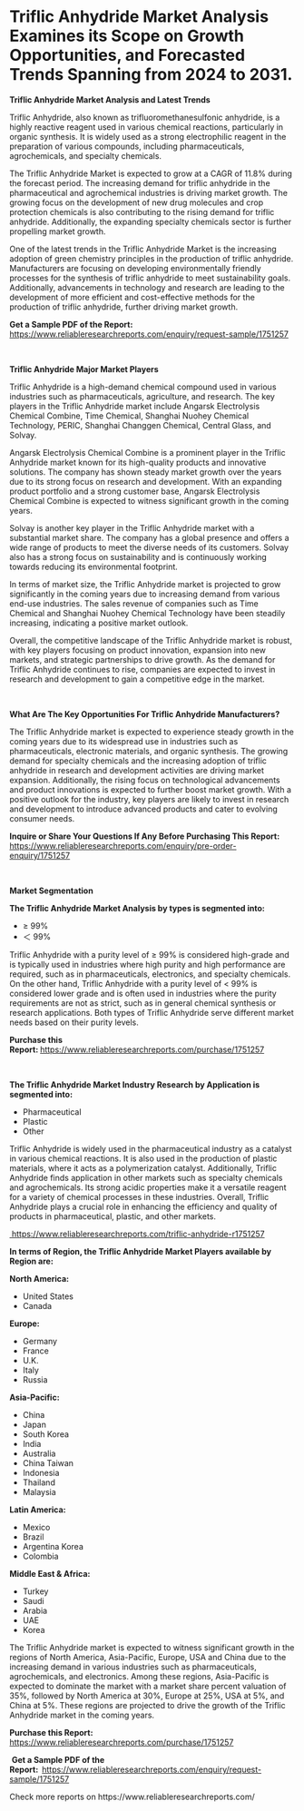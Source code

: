 <p><h1>Triflic Anhydride Market Analysis Examines its Scope on Growth Opportunities, and Forecasted Trends Spanning from 2024 to 2031.</h1></p><p><strong>Triflic Anhydride Market Analysis and Latest Trends</strong></p>
<p><p>Triflic Anhydride, also known as trifluoromethanesulfonic anhydride, is a highly reactive reagent used in various chemical reactions, particularly in organic synthesis. It is widely used as a strong electrophilic reagent in the preparation of various compounds, including pharmaceuticals, agrochemicals, and specialty chemicals.</p><p>The Triflic Anhydride Market is expected to grow at a CAGR of 11.8% during the forecast period. The increasing demand for triflic anhydride in the pharmaceutical and agrochemical industries is driving market growth. The growing focus on the development of new drug molecules and crop protection chemicals is also contributing to the rising demand for triflic anhydride. Additionally, the expanding specialty chemicals sector is further propelling market growth.</p><p>One of the latest trends in the Triflic Anhydride Market is the increasing adoption of green chemistry principles in the production of triflic anhydride. Manufacturers are focusing on developing environmentally friendly processes for the synthesis of triflic anhydride to meet sustainability goals. Additionally, advancements in technology and research are leading to the development of more efficient and cost-effective methods for the production of triflic anhydride, further driving market growth.</p></p>
<p><strong>Get a Sample PDF of the Report:&nbsp;</strong> <a href="https://www.reliableresearchreports.com/enquiry/request-sample/1751257">https://www.reliableresearchreports.com/enquiry/request-sample/1751257</a></p>
<p>&nbsp;</p>
<p><strong>Triflic Anhydride Major Market Players</strong></p>
<p><p>Triflic Anhydride is a high-demand chemical compound used in various industries such as pharmaceuticals, agriculture, and research. The key players in the Triflic Anhydride market include Angarsk Electrolysis Chemical Combine, Time Chemical, Shanghai Nuohey Chemical Technology, PERIC, Shanghai Changgen Chemical, Central Glass, and Solvay.</p><p>Angarsk Electrolysis Chemical Combine is a prominent player in the Triflic Anhydride market known for its high-quality products and innovative solutions. The company has shown steady market growth over the years due to its strong focus on research and development. With an expanding product portfolio and a strong customer base, Angarsk Electrolysis Chemical Combine is expected to witness significant growth in the coming years.</p><p>Solvay is another key player in the Triflic Anhydride market with a substantial market share. The company has a global presence and offers a wide range of products to meet the diverse needs of its customers. Solvay also has a strong focus on sustainability and is continuously working towards reducing its environmental footprint.</p><p>In terms of market size, the Triflic Anhydride market is projected to grow significantly in the coming years due to increasing demand from various end-use industries. The sales revenue of companies such as Time Chemical and Shanghai Nuohey Chemical Technology have been steadily increasing, indicating a positive market outlook.</p><p>Overall, the competitive landscape of the Triflic Anhydride market is robust, with key players focusing on product innovation, expansion into new markets, and strategic partnerships to drive growth. As the demand for Triflic Anhydride continues to rise, companies are expected to invest in research and development to gain a competitive edge in the market.</p></p>
<p>&nbsp;</p>
<p><strong>What Are The Key Opportunities For Triflic Anhydride Manufacturers?</strong></p>
<p><p>The Triflic Anhydride market is expected to experience steady growth in the coming years due to its widespread use in industries such as pharmaceuticals, electronic materials, and organic synthesis. The growing demand for specialty chemicals and the increasing adoption of triflic anhydride in research and development activities are driving market expansion. Additionally, the rising focus on technological advancements and product innovations is expected to further boost market growth. With a positive outlook for the industry, key players are likely to invest in research and development to introduce advanced products and cater to evolving consumer needs.</p></p>
<p><strong>Inquire or Share Your Questions If Any Before Purchasing This Report:</strong> <a href="https://www.reliableresearchreports.com/enquiry/pre-order-enquiry/1751257">https://www.reliableresearchreports.com/enquiry/pre-order-enquiry/1751257</a></p>
<p>&nbsp;</p>
<p><strong>Market Segmentation</strong></p>
<p><strong>The Triflic Anhydride Market Analysis by types is segmented into:</strong></p>
<p><ul><li>≥ 99%</li><li>＜ 99%</li></ul></p>
<p><p>Triflic Anhydride with a purity level of ≥ 99% is considered high-grade and is typically used in industries where high purity and high performance are required, such as in pharmaceuticals, electronics, and specialty chemicals. On the other hand, Triflic Anhydride with a purity level of < 99% is considered lower grade and is often used in industries where the purity requirements are not as strict, such as in general chemical synthesis or research applications. Both types of Triflic Anhydride serve different market needs based on their purity levels.</p></p>
<p><strong>Purchase this Report:&nbsp;</strong><a href="https://www.reliableresearchreports.com/purchase/1751257">https://www.reliableresearchreports.com/purchase/1751257</a></p>
<p>&nbsp;</p>
<p><strong>The Triflic Anhydride Market Industry Research by Application is segmented into:</strong></p>
<p><ul><li>Pharmaceutical</li><li>Plastic</li><li>Other</li></ul></p>
<p><p>Triflic Anhydride is widely used in the pharmaceutical industry as a catalyst in various chemical reactions. It is also used in the production of plastic materials, where it acts as a polymerization catalyst. Additionally, Triflic Anhydride finds application in other markets such as specialty chemicals and agrochemicals. Its strong acidic properties make it a versatile reagent for a variety of chemical processes in these industries. Overall, Triflic Anhydride plays a crucial role in enhancing the efficiency and quality of products in pharmaceutical, plastic, and other markets.</p></p>
<p><a href="https://www.reliableresearchreports.com/triflic-anhydride-r1751257">&nbsp;https://www.reliableresearchreports.com/triflic-anhydride-r1751257</a></p>
<p><strong>In terms of Region, the Triflic Anhydride Market Players available by Region are:</strong></p>
<p>
    <p> <strong> North America: </strong>
        <ul>
            <li>United States</li>
            <li>Canada</li>
        </ul>
        </p> 
    <p> <strong> Europe: </strong>
        <ul>
            <li>Germany</li>
            <li>France</li>
            <li>U.K.</li>
            <li>Italy</li>
            <li>Russia</li>
        </ul>
        </p> 
    <p> <strong> Asia-Pacific: </strong>
        <ul>
            <li>China</li>
            <li>Japan</li>
            <li>South Korea</li>
            <li>India</li>
            <li>Australia</li>
            <li>China Taiwan</li>
            <li>Indonesia</li>
            <li>Thailand</li>
            <li>Malaysia</li>
        </ul>
        </p> 
    <p> <strong> Latin America: </strong>
        <ul>
            <li>Mexico</li>
            <li>Brazil</li>
            <li>Argentina Korea</li>
            <li>Colombia</li>
        </ul>
        </p> 
    <p> <strong> Middle East & Africa: </strong>
        <ul>
            <li>Turkey</li>
            <li>Saudi</li>
            <li>Arabia</li>
            <li>UAE</li>
            <li>Korea</li>
        </ul>
    </p>
    </p>
<p><p>The Triflic Anhydride market is expected to witness significant growth in the regions of North America, Asia-Pacific, Europe, USA and China due to the increasing demand in various industries such as pharmaceuticals, agrochemicals, and electronics. Among these regions, Asia-Pacific is expected to dominate the market with a market share percent valuation of 35%, followed by North America at 30%, Europe at 25%, USA at 5%, and China at 5%. These regions are projected to drive the growth of the Triflic Anhydride market in the coming years.</p></p>
<p><strong>Purchase this Report: </strong><a href="https://www.reliableresearchreports.com/purchase/1751257">https://www.reliableresearchreports.com/purchase/1751257</a></p>
<p>&nbsp;<strong>Get a Sample PDF of the Report:&nbsp;&nbsp;</strong><a href="https://www.reliableresearchreports.com/enquiry/request-sample/1751257">https://www.reliableresearchreports.com/enquiry/request-sample/1751257</a></p>
<p><strong></strong></p>
<p>Check more reports on https://www.reliableresearchreports.com/</p>